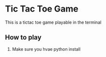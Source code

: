# Tic Tac Toe Game

This is a tictac toe game playable in the terminal

## How to play

1. Make sure you hvae python install